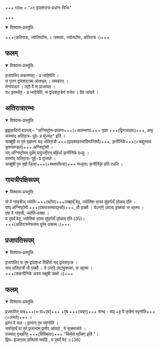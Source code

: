 +++
title = "०९ द्वादशरात्र-प्रधान-विधिः"

+++

<details open><summary>विश्वास-प्रस्तुतिः</summary>

+++(अतिरात्रः, ज्योतिष्टोमः, ८ उक्थ्याः, ज्योत्ष्टोमः, अतिरात्रः।)+++
</details>



## फलम्

<details open><summary>विश्वास-प्रस्तुतिः</summary>

प्र॒जाप॑तिर् अकामयत॒ - प्र जा॑ये॒येति॑ ।  
स ए॒तन् द्वा॑दशरा॒त्रम् अ॑पश्य॒त् । तमाह॑रत् ।  
तेना॑यजत । ततो॒ वै स प्राजा॑यत ।  
यᳵ का॒मये॑त॒ - प्र जा॑ये॒येति॑, स द्वा॑दशरा॒त्रेण॑ यजेत । प्रैव जा॑यते ।  
</details>



## अतिरात्रारम्भः

<details open><summary>विश्वास-प्रस्तुतिः</summary>

ब्र॒ह्म॒वा॒दिनो॑ वदन्त्य् - "अग्निष्टो॒म-प्रा॑यणा+++(=आरम्भणा)+++ य॒ज्ञा +++(द्विरात्रादयः)+++, अथ॒ कस्मा॑द् अतिरा॒त्रᳶ पूर्व॒ᳶ प्र यु॑ज्यत॒" इति॑ ।  
चख्षु॑षी॒ वा ए॒ते य॒ज्ञस्य॑ यद् अ॑तिरा॒त्रौ +++(द्वादशाहस्यादिमान्तिमौ)+++, क॒नीनि॑के+++(=चक्षुस्स्थं कृष्णमण्डलं)+++ अग्निष्टो॒मौ ।  
यद् अ॑ग्निष्टो॒मम् पूर्व॑म् प्रयुञ्जी॒रन् ब॑हि॒र्धा क॒नीनि॑के दध्युः ।  
तस्मा॑द् अतिरा॒त्रᳶ पूर्व॒ᳶ प्र यु॑ज्यते ।  
चख्षु॑षी ए॒व य॒ज्ञे धि॒त्वा+++(=स्थापयित्वा)+++ म॑ध्य॒तᳵ क॒नीनि॑के॒ प्रति॑ दधति ।  
</details>



## गायत्रीपक्षिरूपम्

<details open><summary>विश्वास-प्रस्तुतिः</summary>

यो वै गा॑य॒त्रीञ् ज्योतिᳶ॑+++(ष्टोम)+++पख्षा॒व्ँ वेद॒, ज्योति॑षा भा॒सा सु॑व॒र्गल्ँ लो॒कम् ए॑ति ।  
याव् अ॑ग्निष्टो॒मौ +++(दशरात्रस्याद्यन्तौ)+++, तौ प॒ख्षौ । येऽन्त॑रे॒ ऽष्टाव् उ॒क्थ्याः॑ स आ॒त्मा ।  
एषा वै गा॑य॒त्री, ज्योतिᳶ॑पख्षा ।  
य ए॒वव्ँ वेद॒, ज्योति॑षा भा॒सा सु॑व॒र्गल्ँ लो॒कम् ए॑ति (35)।  
+++(अतिरात्रनेत्रत्वम् पूर्वम् उक्तम्।)+++
</details>



## प्रजापतिरूपम्

<details open><summary>विश्वास-प्रस्तुतिः</summary>

प्र॒जाप॑तिर् वा ए॒ष द्वा॑दश॒धा विहि॑तो यद् द्वा॑दशरा॒त्रः ।  
याव् अ॑तिरा॒त्रौ तौ प॒ख्षौ । ये ऽन्त॑रे॒ ऽष्टावु॒क्थ्याः॑, स आ॒त्मा ।  
+++(सकनीनिके अस्य चक्षुषी उक्ते ॥)+++ 
</details>



## फलम्

<details open><summary>विश्वास-प्रस्तुतिः</summary>

प्र॒जाप॑तिर् वाव+++(←वा+एव)+++ +ए॒ष +++(यष्टा)+++ सन्थ् - सद् +ह॒ वै स॒त्त्रेण॑ स्पृणोति+++(=लभते)+++ ।  
प्रा॒णा वै सत् । प्रा॒णान् ए॒व स्पृ॑णोति ।  
सर्वा॑सा॒व्ँ वा ए॒ते प्र॒जाना॑म् प्रा॒णैर् आ॑सते॒ , ये स॒त्त्रमास॑ते ।  
तस्मा॑त् पृच्छन्ति॒ +++(विस्मिताः)+++ "किमे॒ते स॒त्त्रिण॒ इति॑ "।  
प्रि॒यᳶ प्र॒जाना॒म् उत्थि॑तो भवति॒ ,  य ए॒वव्ँ वेद॑ ॥ [36]
</details>



